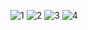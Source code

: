 ![1](https://github.com/eliasantos/Starbucks/assets/102817742/335d310a-46e2-4d13-a80e-50d5a8e2ffc7)
![2](https://github.com/eliasantos/Starbucks/assets/102817742/795fabde-4c78-4c35-b123-457b79a3fade)
![3](https://github.com/eliasantos/Starbucks/assets/102817742/9070b1a8-238d-4bfd-ad9a-4b1656da81c4)
![4](https://github.com/eliasantos/Starbucks/assets/102817742/f0041bd5-21e4-4581-81ca-c07ab6ebfd2d)
